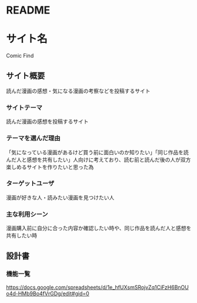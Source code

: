 # README

# サイト名
Comic Find

## サイト概要
読んだ漫画の感想・気になる漫画の考察などを投稿するサイト

### サイトテーマ
読んだ漫画の感想を投稿するサイト

### テーマを選んだ理由
「気になっている漫画があるけど買う前に面白いのか知りたい」「同じ作品を読んだ人と感想を共有したい」人向けに考えており、読む前と読んだ後の人が双方楽しめるサイトを作りたいと思った為

### ターゲットユーザ
漫画が好きな人・読みたい漫画を見つけたい人

### 主な利用シーン
漫画購入前に自分に合った内容か確認したい時や、同じ作品を読んだ人と感想を共有したい時

## 設計書

### 機能一覧
https://docs.google.com/spreadsheets/d/1e_hfUXsmSRojvZq1CiFzH6BnOUo4d-HMb9Bo4fVrGDg/edit#gid=0

